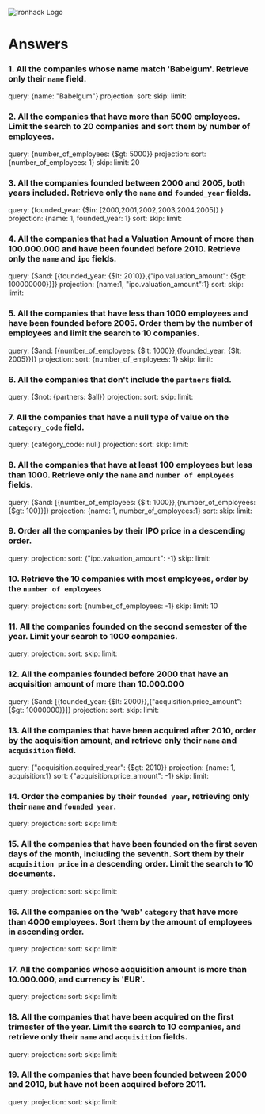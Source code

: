 ![Ironhack Logo](https://i.imgur.com/1QgrNNw.png)

# Answers

### 1. All the companies whose name match 'Babelgum'. Retrieve only their `name` field.

<!-- Your Code Goes Here -->

query: {name: "Babelgum"}
projection:
sort:
skip:
limit:

### 2. All the companies that have more than 5000 employees. Limit the search to 20 companies and sort them by **number of employees**.

<!-- Your Code Goes Here -->

query: {number_of_employees: {\$gt: 5000}}
projection:
sort: {number_of_employees: 1}
skip:
limit: 20

### 3. All the companies founded between 2000 and 2005, both years included. Retrieve only the `name` and `founded_year` fields.

<!-- Your Code Goes Here -->

query: {founded_year: {\$in: [2000,2001,2002,2003,2004,2005]} }
projection: {name: 1, founded_year: 1}
sort:
skip:
limit:

### 4. All the companies that had a Valuation Amount of more than 100.000.000 and have been founded before 2010. Retrieve only the `name` and `ipo` fields.

<!-- Your Code Goes Here -->

query: {$and: [{founded_year: {$lt: 2010}},{"ipo.valuation_amount": {\$gt: 100000000}}]}
projection: {name:1, "ipo.valuation_amount":1}
sort:
skip:
limit:

### 5. All the companies that have less than 1000 employees and have been founded before 2005. Order them by the number of employees and limit the search to 10 companies.

<!-- Your Code Goes Here -->

query: {$and: [{number_of_employees: {$lt: 1000}},{founded_year: {\$lt: 2005}}]}
projection:
sort: {number_of_employees: 1}
skip:
limit:

### 6. All the companies that don't include the `partners` field.

<!-- Your Code Goes Here -->

query: {$not: {partners: $all}}
projection:
sort:
skip:
limit:

### 7. All the companies that have a null type of value on the `category_code` field.

<!-- Your Code Goes Here -->

query: {category_code: null}
projection:
sort:
skip:
limit:

### 8. All the companies that have at least 100 employees but less than 1000. Retrieve only the `name` and `number of employees` fields.

<!-- Your Code Goes Here -->

query: {$and: [{number_of_employees: {$lt: 1000}},{number_of_employees: {\$gt: 100}}]}
projection: {name: 1, number_of_employees:1}
sort:
skip:
limit:

### 9. Order all the companies by their IPO price in a descending order.

<!-- Your Code Goes Here -->

query:
projection:
sort: {"ipo.valuation_amount": -1}
skip:
limit:

### 10. Retrieve the 10 companies with most employees, order by the `number of employees`

<!-- Your Code Goes Here -->

query:
projection:
sort: {number_of_employees: -1}
skip:
limit: 10

### 11. All the companies founded on the second semester of the year. Limit your search to 1000 companies.

<!-- Your Code Goes Here -->

query:
projection:
sort:
skip:
limit:

### 12. All the companies founded before 2000 that have an acquisition amount of more than 10.000.000

<!-- Your Code Goes Here -->

query: {$and: [{founded_year: {$lt: 2000}},{"acquisition.price_amount": {\$gt: 10000000}}]}
projection:
sort:
skip:
limit:

### 13. All the companies that have been acquired after 2010, order by the acquisition amount, and retrieve only their `name` and `acquisition` field.

<!-- Your Code Goes Here -->

query: {"acquisition.acquired_year": {\$gt: 2010}}
projection: {name: 1, acquisition:1}
sort: {"acquisition.price_amount": -1}
skip:
limit:

### 14. Order the companies by their `founded year`, retrieving only their `name` and `founded year`.

<!-- Your Code Goes Here -->

query:
projection:
sort:
skip:
limit:

### 15. All the companies that have been founded on the first seven days of the month, including the seventh. Sort them by their `acquisition price` in a descending order. Limit the search to 10 documents.

<!-- Your Code Goes Here -->

query:
projection:
sort:
skip:
limit:

### 16. All the companies on the 'web' `category` that have more than 4000 employees. Sort them by the amount of employees in ascending order.

<!-- Your Code Goes Here -->

query:
projection:
sort:
skip:
limit:

### 17. All the companies whose acquisition amount is more than 10.000.000, and currency is 'EUR'.

<!-- Your Code Goes Here -->

query:
projection:
sort:
skip:
limit:

### 18. All the companies that have been acquired on the first trimester of the year. Limit the search to 10 companies, and retrieve only their `name` and `acquisition` fields.

<!-- Your Code Goes Here -->

query:
projection:
sort:
skip:
limit:

### 19. All the companies that have been founded between 2000 and 2010, but have not been acquired before 2011.

<!-- Your Code Goes Here -->

query:
projection:
sort:
skip:
limit:
